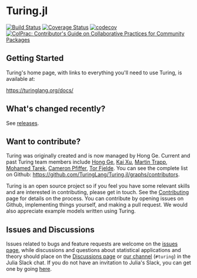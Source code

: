 # Turing.jl

[![Build Status](https://github.com/TuringLang/Turing.jl/workflows/Turing-CI/badge.svg)](https://github.com/TuringLang/Turing.jl/actions?query=workflow%3ATuring-CI+branch%3Amaster) [![Coverage Status](https://coveralls.io/repos/github/TuringLang/Turing.jl/badge.svg?branch=master)](https://coveralls.io/github/TuringLang/Turing.jl?branch=master) [![codecov](https://codecov.io/gh/TuringLang/Turing.jl/branch/master/graph/badge.svg?token=OiUBsnDQqf)](https://codecov.io/gh/TuringLang/Turing.jl) [![ColPrac: Contributor's Guide on Collaborative Practices for Community Packages](https://img.shields.io/badge/ColPrac-Contributor%27s%20Guide-blueviolet)](https://github.com/SciML/ColPrac)

## Getting Started

Turing's home page, with links to everything you'll need to use Turing, is available at:

<https://turinglang.org/docs/>

## What's changed recently?

See [releases](https://github.com/TuringLang/Turing.jl/releases).

## Want to contribute?

Turing was originally created and is now managed by Hong Ge. Current and past Turing team members include [Hong Ge](http://mlg.eng.cam.ac.uk/hong/), [Kai Xu](http://mlg.eng.cam.ac.uk/?portfolio=kai-xu), [Martin Trapp](http://martint.blog), [Mohamed Tarek](https://github.com/mohamed82008), [Cameron Pfiffer](https://business.uoregon.edu/faculty/cameron-pfiffer), [Tor Fjelde](http://retiredparkingguard.com/about.html). You can see the complete list on Github: <https://github.com/TuringLang/Turing.jl/graphs/contributors>.

Turing is an open source project so if you feel you have some relevant skills and are interested in contributing, please get in touch. See the [Contributing](https://turinglang.org/dev/docs/contributing/guide) page for details on the process. You can contribute by opening issues on Github, implementing things yourself, and making a pull request. We would also appreciate example models written using Turing.

## Issues and Discussions

Issues related to bugs and feature requests are welcome on the [issues page](https://github.com/TuringLang/Turing.jl/issues), while discussions and questions about statistical applications and theory should place on the [Discussions page](https://github.com/TuringLang/Turing.jl/discussions) or [our channel](https://julialang.slack.com/messages/turing/) (`#turing`) in the Julia Slack chat. If you do not have an invitation to Julia's Slack, you can get one by going [here](https://julialang.org/slack/).
